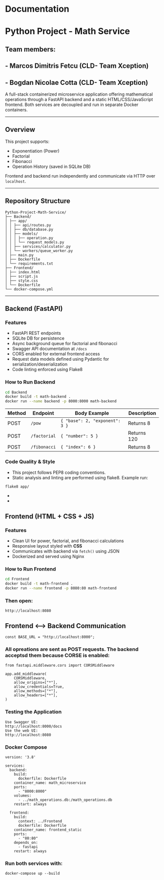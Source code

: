 # Documentation

# Python Project - Math Service

## Team members:
## - Marcos Dimitris Fetcu (CLD- Team Xception)
## - Bogdan Nicolae Cotta (CLD- Team Xception)

A full-stack containerized microservice application offering mathematical operations through a FastAPI backend and a static HTML/CSS/JavaScript frontend. Both services are decoupled and run in separate Docker containers.

---

##  Overview

This project supports:
- Exponentiation (Power)
- Factorial
- Fibonacci
- Operation History (saved in SQLite DB)

Frontend and backend run independently and communicate via HTTP over `localhost`.

---

##  Repository Structure
```
Python-Project-Math-Service/
├── Backend/
│ ├── app/
│ │ ├── api/routes.py
│ │ ├── db/database.py
│ │ ├── models/
│ │ │ ├── operation.py
│ │ │ └── request_models.py
│ │ ├── services/calculator.py
│ │ └── workers/queue_worker.py
│ ├── main.py
│ ├── Dockerfile
│ └── requirements.txt
├── Frontend/
│ ├── index.html
│ ├── script.js
│ ├── style.css
│ └── Dockerfile
└── docker-compose.yml
```
---

##  Backend (FastAPI)

###  Features

- FastAPI REST endpoints
- SQLite DB for persistence
- Async background queue for factorial and fibonacci
- Swagger API documentation at `/docs`
- CORS enabled for external frontend access
- Request data models defined using Pydantic for serialization/deserialization
- Code linting enforced using Flake8

###  How to Run Backend

```bash
cd Backend
docker build -t math-backend .
docker run --name backend -p 8000:8000 math-backend
```

| Method | Endpoint     | Body Example                   | Description                 |
| ------ | ------------ | ------------------------------ | --------------------------- |
| POST   | `/pow`       | `{ "base": 2, "exponent": 3 }` | Returns 8                   |
| POST   | `/factorial` | `{ "number": 5 }`              | Returns 120                 |
| POST   | `/fibonacci` | `{ "index": 6 }`               | Returns 8                   |

###  Code Quality & Style

- This project follows PEP8 coding conventions.
- Static analysis and linting are performed using flake8. Example run:
```bash
flake8 app/
```
- 
- 

##  Frontend (HTML + CSS + JS)

###  Features

- Clean UI for power, factorial, and fibonacci calculations  
- Responsive layout styled with **CSS**
- Communicates with backend via `fetch()` using JSON
- Dockerized and served using Nginx

  
###  How to Run Frontend
```bash
cd Frontend
docker build -t math-frontend .
docker run --name frontend -p 8080:80 math-frontend
```
### Then open:
```
http://localhost:8080
```

## Frontend <--> Backend Communication
```
const BASE_URL = "http://localhost:8000";
```
### All opreations are sent as POST requests. The backend acceptsd them because CORSE is enabled:
```
from fastapi.middleware.cors import CORSMiddleware

app.add_middleware(
    CORSMiddleware,
    allow_origins=["*"],
    allow_credentials=True,
    allow_methods=["*"],
    allow_headers=["*"],
)
```

### Testing the Application
```
Use Swagger UI:
http://localhost:8000/docs
Use the web UI:
http://localhost:8080
```

### Docker Compose
```
version: '3.8'

services:
  backend:
    build:
      dockerfile: Dockerfile
    container_name: math_microservice
    ports:
      - "8000:8000"
    volumes:
      - ../math_operations.db:/math_operations.db
    restart: always

  frontend:
    build:
      context: ../Frontend
      dockerfile: Dockerfile
    container_name: frontend_static
    ports:
      - "80:80"                    
    depends_on:
      - fastapi                    
    restart: always
```

###  Run both services with:
```
docker-compose up --build
```


